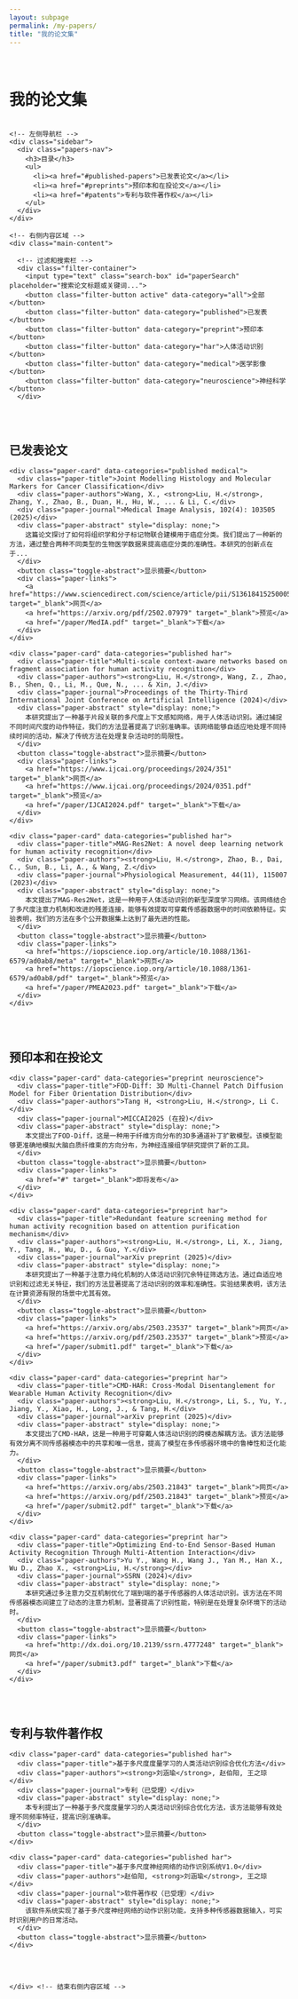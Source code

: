 ```yaml
---
layout: subpage
permalink: /my-papers/
title: "我的论文集"
---
```


<style>
  /* 基本样式 */
  .papers-container {
    padding: 20px 0;
  }
  
  /* 布局容器 */
  .two-column-layout {
    display: flex;
    gap: 30px;
    margin-top: 20px;
  }
  
  /* 左侧导航区域 */
  .sidebar {
    width: 250px;
    flex-shrink: 0;
  }
  
  /* 右侧内容区域 */
  .main-content {
    flex: 1;
  }
  
  /* 导航和目录样式 */
  .papers-nav {
    background-color: #f5f5f5;
    padding: 15px;
    border-radius: 8px;
    position: sticky;
    top: 20px;
  }
  
  .papers-nav ul {
    list-style-type: none;
    padding-left: 0;
  }
  
  .papers-nav li {
    margin-bottom: 8px;
  }
  
  .papers-nav a {
    text-decoration: none;
    color: #333;
    transition: color 0.3s;
  }
  
  .papers-nav a:hover {
    color: #0074D9;
  }
  
  /* 响应式布局 */
  @media (max-width: 992px) {
    .two-column-layout {
      flex-direction: column;
    }
    
    .sidebar {
      width: 100%;
      margin-bottom: 20px;
    }
    
    .papers-nav {
      position: relative;
      top: 0;
    }
  }
  
  /* 论文卡片样式 */
  .paper-card {
    background-color: white;
    border-radius: 8px;
    padding: 20px;
    margin-bottom: 20px;
    box-shadow: 0 2px 5px rgba(0,0,0,0.1);
    transition: transform 0.3s, box-shadow 0.3s;
  }
  
  .paper-card:hover {
    transform: translateY(-5px);
    box-shadow: 0 5px 15px rgba(0,0,0,0.1);
  }
  
  .paper-title {
    font-size: 1.2em;
    font-weight: bold;
    margin-bottom: 10px;
  }
  
  .paper-authors {
    font-style: italic;
    margin-bottom: 10px;
  }
  
  .paper-journal {
    font-weight: bold;
    color: #0074D9;
    margin-bottom: 10px;
  }
  
  .paper-abstract {
    margin-bottom: 15px;
  }
  
  .paper-links {
    display: flex;
    gap: 10px;
  }
  
  .paper-links a {
    display: inline-block;
    padding: 5px 10px;
    background-color: #f0f0f0;
    border-radius: 4px;
    text-decoration: none;
    color: #333;
    transition: background-color 0.3s;
  }
  
  .paper-links a:hover {
    background-color: #e0e0e0;
  }
  
  /* 过滤和搜索栏 */
  .filter-container {
    margin-bottom: 20px;
    display: flex;
    flex-wrap: wrap;
    gap: 10px;
  }
  
  .search-box {
    padding: 8px 15px;
    border: 1px solid #ddd;
    border-radius: 4px;
    flex-grow: 1;
  }
  
  .filter-button {
    padding: 8px 15px;
    background-color: #f0f0f0;
    border: 1px solid #ddd;
    border-radius: 4px;
    cursor: pointer;
    transition: background-color 0.3s;
  }
  
  .filter-button:hover, .filter-button.active {
    background-color: #0074D9;
    color: white;
  }
  
  /* 响应式布局 */
  @media (max-width: 768px) {
    .filter-container {
      flex-direction: column;
    }
  }

  /* 显示摘要切换按钮 */
  .toggle-abstract {
    background: none;
    border: none;
    color: #0074D9;
    cursor: pointer;
    padding: 5px 0;
    font-size: 0.9em;
    display: block;
    margin-top: 10px;
  }
</style>

<div class="papers-container">
  <h1>我的论文集</h1>
  
  <!-- 两列布局开始 -->
  <div class="two-column-layout">
    
    <!-- 左侧导航栏 -->
    <div class="sidebar">
      <div class="papers-nav">
        <h3>目录</h3>
        <ul>
          <li><a href="#published-papers">已发表论文</a></li>
          <li><a href="#preprints">预印本和在投论文</a></li>
          <li><a href="#patents">专利与软件著作权</a></li>
        </ul>
      </div>
    </div>
    
    <!-- 右侧内容区域 -->
    <div class="main-content">
      
      <!-- 过滤和搜索栏 -->
      <div class="filter-container">
        <input type="text" class="search-box" id="paperSearch" placeholder="搜索论文标题或关键词...">
        <button class="filter-button active" data-category="all">全部</button>
        <button class="filter-button" data-category="published">已发表</button>
        <button class="filter-button" data-category="preprint">预印本</button>
        <button class="filter-button" data-category="har">人体活动识别</button>
        <button class="filter-button" data-category="medical">医学影像</button>
        <button class="filter-button" data-category="neuroscience">神经科学</button>
      </div>
  
  <!-- 已发表论文 -->
  <section id="published-papers">
    <h2>已发表论文</h2>
    
    <div class="paper-card" data-categories="published medical">
      <div class="paper-title">Joint Modelling Histology and Molecular Markers for Cancer Classification</div>
      <div class="paper-authors">Wang, X., <strong>Liu, H.</strong>, Zhang, Y., Zhao, B., Duan, H., Hu, W., ... & Li, C.</div>
      <div class="paper-journal">Medical Image Analysis, 102(4): 103505 (2025)</div>
      <div class="paper-abstract" style="display: none;">
        这篇论文探讨了如何将组织学和分子标记物联合建模用于癌症分类。我们提出了一种新的方法，通过整合两种不同类型的生物医学数据来提高癌症分类的准确性。本研究的创新点在于...
      </div>
      <button class="toggle-abstract">显示摘要</button>
      <div class="paper-links">
        <a href="https://www.sciencedirect.com/science/article/pii/S1361841525000532" target="_blank">网页</a>
        <a href="https://arxiv.org/pdf/2502.07979" target="_blank">预览</a>
        <a href="/paper/MedIA.pdf" target="_blank">下载</a>
      </div>
    </div>
    
    <div class="paper-card" data-categories="published har">
      <div class="paper-title">Multi-scale context-aware networks based on fragment association for human activity recognition</div>
      <div class="paper-authors"><strong>Liu, H.</strong>, Wang, Z., Zhao, B., Shen, Q., Li, M., Que, N., ... & Xin, J.</div>
      <div class="paper-journal">Proceedings of the Thirty-Third International Joint Conference on Artificial Intelligence (2024)</div>
      <div class="paper-abstract" style="display: none;">
        本研究提出了一种基于片段关联的多尺度上下文感知网络，用于人体活动识别。通过捕捉不同时间尺度的动作特征，我们的方法显著提高了识别准确率。该网络能够自适应地处理不同持续时间的活动，解决了传统方法在处理复杂活动时的局限性。
      </div>
      <button class="toggle-abstract">显示摘要</button>
      <div class="paper-links">
        <a href="https://www.ijcai.org/proceedings/2024/351" target="_blank">网页</a>
        <a href="https://www.ijcai.org/proceedings/2024/0351.pdf" target="_blank">预览</a>
        <a href="/paper/IJCAI2024.pdf" target="_blank">下载</a>
      </div>
    </div>
    
    <div class="paper-card" data-categories="published har">
      <div class="paper-title">MAG-Res2Net: A novel deep learning network for human activity recognition</div>
      <div class="paper-authors"><strong>Liu, H.</strong>, Zhao, B., Dai, C., Sun, B., Li, A., & Wang, Z.</div>
      <div class="paper-journal">Physiological Measurement, 44(11), 115007 (2023)</div>
      <div class="paper-abstract" style="display: none;">
        本文提出了MAG-Res2Net，这是一种用于人体活动识别的新型深度学习网络。该网络结合了多尺度注意力机制和改进的残差连接，能够有效提取可穿戴传感器数据中的时间依赖特征。实验表明，我们的方法在多个公开数据集上达到了最先进的性能。
      </div>
      <button class="toggle-abstract">显示摘要</button>
      <div class="paper-links">
        <a href="https://iopscience.iop.org/article/10.1088/1361-6579/ad0ab8/meta" target="_blank">网页</a>
        <a href="https://iopscience.iop.org/article/10.1088/1361-6579/ad0ab8/pdf" target="_blank">预览</a>
        <a href="/paper/PMEA2023.pdf" target="_blank">下载</a>
      </div>
    </div>
  </section>
  
  <!-- 预印本和在投论文 -->
  <section id="preprints">
    <h2>预印本和在投论文</h2>
    
    <div class="paper-card" data-categories="preprint neuroscience">
      <div class="paper-title">FOD-Diff: 3D Multi-Channel Patch Diffusion Model for Fiber Orientation Distribution</div>
      <div class="paper-authors">Tang H, <strong>Liu, H.</strong>, Li C.</div>
      <div class="paper-journal">MICCAI2025 (在投)</div>
      <div class="paper-abstract" style="display: none;">
        本文提出了FOD-Diff，这是一种用于纤维方向分布的3D多通道补丁扩散模型。该模型能够更准确地模拟大脑白质纤维束的方向分布，为神经连接组学研究提供了新的工具。
      </div>
      <button class="toggle-abstract">显示摘要</button>
      <div class="paper-links">
        <a href="#" target="_blank">即将发布</a>
      </div>
    </div>
    
    <div class="paper-card" data-categories="preprint har">
      <div class="paper-title">Redundant feature screening method for human activity recognition based on attention purification mechanism</div>
      <div class="paper-authors"><strong>Liu, H.</strong>, Li, X., Jiang, Y., Tang, H., Wu, D., & Guo, Y.</div>
      <div class="paper-journal">arXiv preprint (2025)</div>
      <div class="paper-abstract" style="display: none;">
        本研究提出了一种基于注意力纯化机制的人体活动识别冗余特征筛选方法。通过自适应地识别和过滤无关特征，我们的方法显著提高了活动识别的效率和准确性。实验结果表明，该方法在计算资源有限的场景中尤其有效。
      </div>
      <button class="toggle-abstract">显示摘要</button>
      <div class="paper-links">
        <a href="https://arxiv.org/abs/2503.23537" target="_blank">网页</a>
        <a href="https://arxiv.org/pdf/2503.23537" target="_blank">预览</a>
        <a href="/paper/submit1.pdf" target="_blank">下载</a>
      </div>
    </div>
    
    <div class="paper-card" data-categories="preprint har">
      <div class="paper-title">CMD-HAR: Cross-Modal Disentanglement for Wearable Human Activity Recognition</div>
      <div class="paper-authors"><strong>Liu, H.</strong>, Li, S., Yu, Y., Jiang, Y., Xiao, H., Long, J., & Tang, H.</div>
      <div class="paper-journal">arXiv preprint (2025)</div>
      <div class="paper-abstract" style="display: none;">
        本文提出了CMD-HAR，这是一种用于可穿戴人体活动识别的跨模态解耦方法。该方法能够有效分离不同传感器模态中的共享和唯一信息，提高了模型在多传感器环境中的鲁棒性和泛化能力。
      </div>
      <button class="toggle-abstract">显示摘要</button>
      <div class="paper-links">
        <a href="https://arxiv.org/abs/2503.21843" target="_blank">网页</a>
        <a href="https://arxiv.org/pdf/2503.21843" target="_blank">预览</a>
        <a href="/paper/submit2.pdf" target="_blank">下载</a>
      </div>
    </div>
    
    <div class="paper-card" data-categories="preprint har">
      <div class="paper-title">Optimizing End-to-End Sensor-Based Human Activity Recognition Through Multi-Attention Interaction</div>
      <div class="paper-authors">Yu Y., Wang H., Wang J., Yan M., Han X., Wu D., Zhao X., <strong>Liu, H.</strong></div>
      <div class="paper-journal">SSRN (2024)</div>
      <div class="paper-abstract" style="display: none;">
        本研究通过多注意力交互机制优化了端到端的基于传感器的人体活动识别。该方法在不同传感器模态间建立了动态的注意力机制，显著提高了识别性能，特别是在处理复杂环境下的活动时。
      </div>
      <button class="toggle-abstract">显示摘要</button>
      <div class="paper-links">
        <a href="http://dx.doi.org/10.2139/ssrn.4777248" target="_blank">网页</a>
        <a href="/paper/submit3.pdf" target="_blank">下载</a>
      </div>
    </div>
  </section>
  
  <!-- 专利与软件著作权 -->
  <section id="patents">
    <h2>专利与软件著作权</h2>
    
    <div class="paper-card" data-categories="published har">
      <div class="paper-title">基于多尺度度量学习的人类活动识别综合优化方法</div>
      <div class="paper-authors"><strong>刘涵瑜</strong>, 赵伯阳, 王之琼</div>
      <div class="paper-journal">专利（已受理）</div>
      <div class="paper-abstract" style="display: none;">
        本专利提出了一种基于多尺度度量学习的人类活动识别综合优化方法，该方法能够有效处理不同频率特征，提高识别准确率。
      </div>
      <button class="toggle-abstract">显示摘要</button>
    </div>
    
    <div class="paper-card" data-categories="published har">
      <div class="paper-title">基于多尺度神经网络的动作识别系统V1.0</div>
      <div class="paper-authors">赵伯阳, <strong>刘涵瑜</strong>, 王之琼</div>
      <div class="paper-journal">软件著作权（已受理）</div>
      <div class="paper-abstract" style="display: none;">
        该软件系统实现了基于多尺度神经网络的动作识别功能，支持多种传感器数据输入，可实时识别用户的日常活动。
      </div>
      <button class="toggle-abstract">显示摘要</button>
    </div>
  </section>
    
    </div> <!-- 结束右侧内容区域 -->
  </div> <!-- 结束两列布局 -->
</div>

<script>
document.addEventListener('DOMContentLoaded', function() {
  // 摘要显示/隐藏功能
  document.querySelectorAll('.toggle-abstract').forEach(button => {
    button.addEventListener('click', function() {
      const abstract = this.previousElementSibling;
      if (abstract.style.display === 'none') {
        abstract.style.display = 'block';
        this.textContent = '隐藏摘要';
      } else {
        abstract.style.display = 'none';
        this.textContent = '显示摘要';
      }
    });
  });
  
  // 过滤功能
  const filterButtons = document.querySelectorAll('.filter-button');
  const paperCards = document.querySelectorAll('.paper-card');
  
  filterButtons.forEach(button => {
    button.addEventListener('click', function() {
      // 移除所有按钮的active类
      filterButtons.forEach(btn => btn.classList.remove('active'));
      // 为当前按钮添加active类
      this.classList.add('active');
      
      const category = this.getAttribute('data-category');
      
      paperCards.forEach(card => {
        if (category === 'all') {
          card.style.display = 'block';
        } else {
          const cardCategories = card.getAttribute('data-categories').split(' ');
          if (cardCategories.includes(category)) {
            card.style.display = 'block';
          } else {
            card.style.display = 'none';
          }
        }
      });
    });
  });
  
  // 搜索功能
  const searchBox = document.getElementById('paperSearch');
  searchBox.addEventListener('input', function() {
    const searchTerm = this.value.toLowerCase();
    
    paperCards.forEach(card => {
      const title = card.querySelector('.paper-title').textContent.toLowerCase();
      const abstract = card.querySelector('.paper-abstract').textContent.toLowerCase();
      
      if (title.includes(searchTerm) || abstract.includes(searchTerm)) {
        card.style.display = 'block';
      } else {
        card.style.display = 'none';
      }
    });
  });
});
</script>
